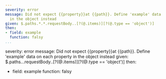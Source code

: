 ---
severity: error
message: Did not expect {{property}}at {{path}}. Define 'example' data on each property
  in the object instead
given: $.paths.*.*.requestBody..[?(@.items)][?(@.type == 'object')]
then:
- field: example
  function: falsy
...severity: error
message: Did not expect {{property}}at {{path}}. Define 'example' data on each property
  in the object instead
given: $.paths.*.*.requestBody..[?(@.items)][?(@.type == 'object')]
then:
- field: example
  function: falsy